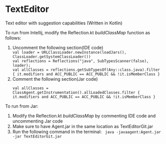 # TextEditor
Text editor with suggestion capabilities (Written in Kotlin)

<p>To run from Intellij, modify the Reflection.kt <i>buildClassMap</i> function as follows:</p>
<ol>
<li> Uncomment the following section(IDE code)</li>
<code>val loader = URLClassLoader.newInstance(loadJars(), ClassLoader.getSystemClassLoader())</code><br>
<code>val reflections = Reflections("java", SubTypesScanner(false), loader);</code><br>
<code>val allClasses = reflections.getSubTypesOf(Any::class.java).filter { it.modifiers and ACC_PUBLIC == ACC_PUBLIC && !it.isMemberClass }
</code>
<li> Comment the following section(Jar code)</li>
<code>
val allClasses = ClassAgent.getInstrumentation().allLoadedClasses.filter { it.modifiers and ACC_PUBLIC == ACC_PUBLIC && !it.isMemberClass }
</code>
</ol>
<p>To run from Jar:</p>
<ol>
<li>Modify the Reflection.kt <i>buildClassMap</i> by commenting IDE code and uncommenting Jar code</li>
<li>Make sure to have Agent.jar in the same location as TextEditorGit.jar</li>
<li>Run the following command in the terminal: <code> java -javaagent:Agent.jar -jar TextEditorGit.jar</code>
